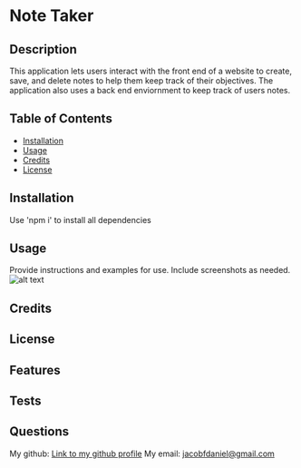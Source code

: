 # Note Taker

## Description

This application lets users interact with the front end of a website to create, save, and delete notes to help them keep track of their objectives. The application also uses a back end enviornment to keep track of users notes.

## Table of Contents

- [Installation](#installation)
- [Usage](#usage)
- [Credits](#credits)
- [License](#license)

## Installation

Use 'npm i' to install all dependencies

## Usage

Provide instructions and examples for use. Include screenshots as needed.
![alt text](assets/images/screenshot.png)

## Credits

## License

## Features

## Tests

## Questions

My github: [Link to my github profile](https://github.com/JacobDFlores)
My email: [jacobfdaniel@gmail.com](jacobfdaniel@gmail.com)

